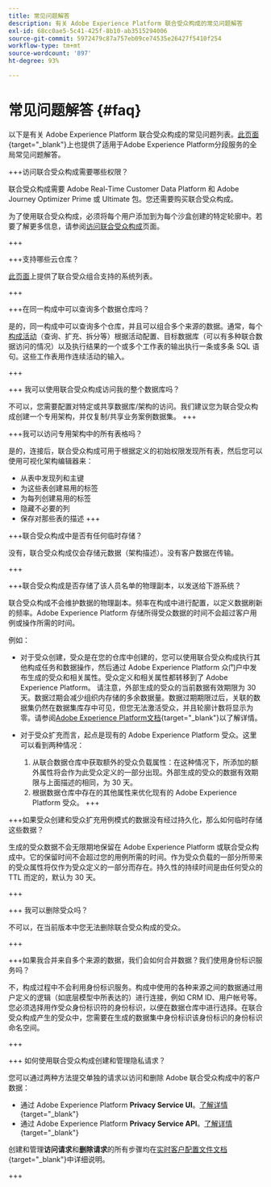 ```yaml
---
title: 常见问题解答
description: 有关 Adobe Experience Platform 联合受众构成的常见问题解答
exl-id: 68cc0ae5-5c41-425f-8b10-ab3515294006
source-git-commit: 5972479c87a757eb09ce74535e26427f5410f254
workflow-type: tm+mt
source-wordcount: '897'
ht-degree: 93%

---
```


# 常见问题解答 {#faq}

以下是有关 Adobe Experience Platform 联合受众构成的常见问题列表。[此页面](https://experienceleague.adobe.com/zh-hans/docs/experience-platform/segmentation/faq){target="_blank"}上也提供了适用于Adobe Experience Platform分段服务的全局常见问题解答。


+++访问联合受众构成需要哪些权限？

联合受众构成需要 Adobe Real-Time Customer Data Platform 和 Adobe Journey Optimizer Prime 或 Ultimate 包。您还需要购买联合受众构成。

为了使用联合受众构成，必须将每个用户添加到为每个沙盒创建的特定轮廓中。若要了解更多信息，请参阅[访问联合受众构成](access-prerequisites.md)页面。

+++

+++支持哪些云仓库？

[此页面](../start/access-prerequisites.md#supported-systems)上提供了联合受众组合支持的系统列表。

+++


+++在同一构成中可以查询多个数据仓库吗？

是的，同一构成中可以查询多个仓库，并且可以组合多个来源的数据。通常，每个[构成活动](../compositions/orchestrate-activities.md)（查询、扩充、拆分等）根据活动配置、目标数据库（可以有多种联合数据访问的情况）以及执行结果的一个或多个工作表的输出执行一条或多条 SQL 语句。这些工作表用作连续活动的输入。

+++

+++ 我可以使用联合受众构成访问我的整个数据库吗？

不可以，您需要配置对特定或共享数据库/架构的访问。我们建议您为联合受众构成创建一个专用架构，并仅复制/共享业务案例数据集。
+++

+++我可以访问专用架构中的所有表格吗？

是的，连接后，联合受众构成可用于根据定义的初始权限发现所有表，然后您可以使用可视化架构编辑器来：

* 从表中发现列和主键
* 为这些表创建易用的标签
* 为每列创建易用的标签
* 隐藏不必要的列
* 保存对那些表的描述
+++

+++联合受众构成中是否有任何临时存储？

没有，联合受众构成仅会存储元数据（架构描述）。没有客户数据在传输。<!--The Audience export flow is done directly from Adobe Experience Platform Audience Portal (via [Destination](../connections/destinations.md)) to the customer database. The creation and update flow is done directly from your data warehouse database to Adobe Experience Platform Audience Portal.-->

+++

+++联合受众构成是否存储了该人员名单的物理副本，以发送给下游系统？

联合受众构成不会维护数据的物理副本。频率在构成中进行配置，以定义数据刷新的频率。Adobe Experience Platform 存储所得受众数据的时间不会超过客户用例或操作所需的时间。

例如：

* 对于受众创建，受众是在您的仓库中创建的，您可以使用联合受众构成执行其他构成任务和数据操作，然后通过 Adobe Experience Platform 众门户中发布生成的受众和相关属性。受众定义和相关属性都转移到了 Adobe Experience Platform。
请注意，外部生成的受众的当前数据有效期限为 30 天。数据过期会减少组织内存储的多余数据量。数据过期期限过后，关联的数据集仍然在数据集库存中可见，但您无法激活受众，并且轮廓计数将显示为零。请参阅[Adobe Experience Platform文档](https://experienceleague.adobe.com/zh-hans/docs/experience-platform/segmentation/faq#how-long-do-externally-generated-audiences-last-for){target="_blank"}以了解详情。

* 对于受众扩充而言，起点是现有的 Adobe Experience Platform 受众。这里可以看到两种情况：
   1. 从联合数据仓库中获取额外的受众负载属性：在这种情况下，所添加的额外属性将会作为此受众定义的一部分出现。外部生成的受众的数据有效期限与上面描述的相同，为 30 天。
   1. 根据数据仓库中存在的其他属性来优化现有的 Adobe Experience Platform 受众。<!--For example, you have an audience of customers who have shown interest in a particular product on the website for the last two months. You now want to take this audience and further segment it using Federated Audience Composition to only include customers who have a high credit score. The credit score is deemed sensitive and individual credit score data points are not copied over from the data warehouse.-->
+++

+++如果受众创建和受众扩充用例模式的数据没有经过持久化，那么如何临时存储这些数据？

生成的受众数据不会无限期地保留在 Adobe Experience Platform 或联合受众构成中。它的保留时间不会超过您的用例所需的时间。作为受众负载的一部分所带来的受众属性将仅作为受众定义的一部分而存在。持久性的持续时间是由任何受众的 TTL 而定的，默认为 30 天。

+++

+++ 我可以删除受众吗？

不可以，在当前版本中您无法删除联合受众构成的受众。

+++

+++如果我合并来自多个来源的数据，我们会如何合并数据？我们使用身份标识服务吗？

不，构成过程中不会利用身份标识服务。构成中使用的各种来源之间的数据通过用户定义的逻辑（如底层模型中所表达的）进行连接，例如 CRM ID、用户帐号等。您必须选择用作受众身份标识符的身份标识，以便在数据仓库中进行选择。在联合受众构成产生的受众中，您需要在生成的数据集中身份标识该身份标识的身份标识命名空间。

+++

+++ 如何使用联合受众构成创建和管理隐私请求？

您可以通过两种方法提交单独的请求以访问和删除 Adobe 联合受众构成中的客户数据：

* 通过 Adobe Experience Platform **Privacy Service UI**。[了解详情](https://experienceleague.adobe.com/docs/experience-platform/privacy/ui/user-guide.html?lang=zh-Hans){target="_blank"}
* 通过 Adobe Experience Platform **Privacy Service API**。[了解详情](https://experienceleague.adobe.com/zh-hans/docs/experience-platform/privacy/api/overview){target="_blank"}

创建和管理&#x200B;**访问请求**&#x200B;和&#x200B;**删除请求**&#x200B;的所有步骤均在[实时客户配置文件文档](https://experienceleague.adobe.com/zh-hans/docs/experience-platform/profile/privacy){target="_blank"}中详细说明。

+++

<!--
+++How are customer consent preferences honored for externally generated audiences that are imported into Federated Audience Composition?

As customer data is captured from multiple channels, identity stitching and merge policies allow this data to be consolidated in a single Real-Time Customer Profile. Information on the customers' consent preferences are stored and evaluated at the profile level.

Downstream Real-Time CDP and Journey Optimizer destinations check each profile for consent preferences prior to activation. Each profile's consent information is compared against consent requirements for a particular destination. If the profile does not satisfy the requirements, that profile is not sent to a destination.

When an external audience is ingested into Federated Audience Composition, it is reconciliated with existing profiles using a primary ID such as email or ECID. As a result, the existing consent policies will remain in force throughout activation.

>[!NOTE]
>
>Since the payload variables are not stored in the profile but in the data lake, you should not include consent information in externally generated audiences. Instead, use other Adobe Experience Platform ingestion channels where profile data is imported.

+++
-->
